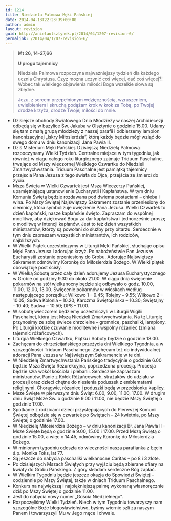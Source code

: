 ```yaml
---
id: 1214
title: Niedziela Palmowa Męki Pańskiej
date: 2014-04-13T22:23:39+00:00
author: admin
layout: revision
guid: http://anielaolsztynek.pl/2014/04/1207-revision-6/
permalink: /2014/04/1207-revision-6/
---
```

> **Mt 26, 14-27,66**
> 
> **U progu tajemnicy**
> 
> Niedziela Palmowa rozpoczyna najważniejszy tydzień dla każdego ucznia Chrystusa. Czyż można uczynić coś więcej, dać coś więcej?! Wobec tak wielkiego objawienia miłości Boga wszelkie słowa są zbędne.
> 
> <span style="color: #666699;">Jezu, z sercem przepełnionym wdzięcznością, wzruszeniem, uwielbieniem i skruchą podążam krok w krok za Tobą, po Twojej drodze krzyża, drodze Twojej miłości do mnie.</span>

  * Dzisiejsze obchody Światowego Dnia Młodzieży w naszej Archidiecezji odbędą się w bazylice Św. Jakuba w Olsztynie o godzinie 15.00. Udamy się tam z małą grupą młodzieży z naszej parafii i odbierzemy lampion kanonizacyjnej &#8222;Iskry Miłosierdzia&#8221;, którą każdy będzie mógł wziąć do swego domu w dniu kanonizacji Jana Pawła II.
  * Dziś Misterium Męki Pańskiej. Dzisiejszą Niedzielą Palmową rozpoczynamy Wielki Tydzień. Centralne miejsce w tym tygodniu, jak również w ciągu całego roku liturgicznego zajmuje Triduum Paschalne, trwające od Mszy wieczornej Wielkiego Czwartku do Niedzieli Zmartwychwstania. Triduum Paschalne jest pamiątką tajemnicy przejścia Pana Jezusa z tego świata do Ojca, przejścia ze śmierci do życia.
  * Msza Święta w Wielki Czwartek jest Mszą Wieczerzy Pańskiej, upamiętniającą ustanowienie Eucharystii i Kapłaństwa. W tym dniu Komunia Święta będzie rozdawana pod dwiema postaciami – chleba i wina. Po Mszy Świętej Najświętszy Sakrament zostanie przeniesiony do ciemnicy, która symbolizuje uwięzienie Pana Jezusa. Wielki Czwartek to dzień kapłański, nasze kapłańskie święto. Zapraszam do wspólnej modlitwy, aby dziękować Bogu za dar kapłaństwa i jednocześnie proszę o modlitwę w intencji kapłanów. Jest to też dzień wszystkich ministrantów, którzy są powołani do służby przy ołtarzu. Serdecznie w tym dniu zapraszam wszystkich ministrantów, ich rodziców, najbliższych.
  * W Wielki Piątek uczestniczymy w Liturgii Męki Pańskiej, słuchając opisu Męki Pana Jezusa i adorując krzyż. Po nabożeństwie Pan Jezus w Eucharystii zostanie przeniesiony do Grobu. Adorując Najświętszy Sakrament odmówimy Koronkę do Miłosierdzia Bożego. W Wielki piątek obowiązuje post ścisły.
  * W Wielką Sobotę przez cały dzień adorujemy Jezusa Eucharystycznego w Grobie od godziny 9.30 do około 21.00. W ciągu dnia święcenie pokarmów na stół wielkanocny będzie się odbywało o godz. 10.00, 11.00, 12.00, 13.00. Święcenie pokarmów w wioskach według następującego porządku: Wilkowo 1 – 9.45; Tolejny – 9.55; Wilkowo 2 – 10.05; Sudwa Kolonia – 10.20; Karczma Świętojańska – 10.30; Świętajny – 10.40; Sudwa – 10.50; DPS – 11.00.
  * W sobotę wieczorem będziemy uczestniczyli w Liturgii Wigilii Paschalnej, która jest Mszą Niedzieli Zmartwychwstania. Na tę Liturgię przynosimy ze sobą świece chrzcielne – gromnice, paschaliki, lampiony. Po Liturgii krótkie czuwanie modlitewne i wspólny różaniec (zmiana tajemnic różańcowych).
  * Liturgia Wielkiego Czwartku, Piątku i Soboty będzie o godzinie 18.00.
  * Zachęcam do chrześcijańskiego przeżycia dni Wielkiego Tygodnia, a w szczególności Triduum Paschalnego. Zachęcam też do indywidualnej adoracji Pana Jezusa w Najświętszym Sakramencie w te dni.
  * W Niedzielę Zmartwychwstania Pańskiego tradycyjnie o godzinie 6.00 będzie Msza Święta Rezurekcyjna, poprzedzona procesją. Procesja będzie szła wokół kościoła i plebanii. Serdecznie zapraszam ministrantów, Panie z Kółek Różańcowych, strażaków do udziału w procesji oraz dzieci chętne do niesienia poduszek z emblematami religijnymi. Chorągwie, różaniec i poduszki będą w przedsionku kaplicy.
  * Msze Święte w pierwszym dniu Świąt: 6.00, 9.00, 11.00, 17.00. W drugim dniu Świąt Msze Św. o godzinie 9.00 i 11.00, nie będzie Mszy Świętej o godzinie 17.00.
  * Spotkanie z rodzicami dzieci przystępujących do Pierwszej Komunii Świętej odbędzie się w czwartek po Świętach &#8211; 24 kwietnia, po Mszy Świętej o godzinie 17.00.
  * W Niedzielę Miłosierdzia Bożego &#8211; w dniu kanonizacji Bł. Jana Pawła II &#8211; Msze Święte będą o godzinie 9.00, 15.00 i 17.00. Przed Mszą Świętą o godzinie 15.00, a więc o 14.45, odmówimy Koronkę do Miłosierdzia Bożego.
  * W minionym tygodniu odeszła do wieczności nasza parafianka z Łęcin ś.p. Monika Foks, lat 77.
  * Są jeszcze do nabycia paschaliki wielkanocne Caritas &#8211; po 8 i 3 złote.
  * Po dzisiejszych Mszach Świętych przy wyjściu będą zbierane ofiary na kwiaty do Grobu Pańskiego. Z góry składam serdeczne Bóg zapłać.
  * W Wielkim Tygodniu będzie jeszcze okazja do Spowiedzi Świętej &#8211; codziennie po Mszy Świętej, także w dniach Triduum Paschalnego.
  * Konkurs na największą i najpiękniejszą palmę wykonaną własnoręcznie dziś po Mszy Świętej o godzinie 11.00.
  * Jest do nabycia nowy numer &#8222;Gościa Niedzielnego&#8221;.
  * Rozpoczęliśmy Wielki Tydzień. Niech w tym Tygodniu towarzyszy nam szczególne Boże błogosławieństwo, byśmy wiernie szli za naszym Panem i towarzyszyli Mu w Jego męce i chwale.